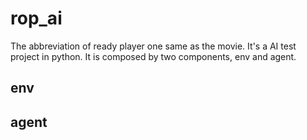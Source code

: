 rop_ai
======
The abbreviation of ready player one same as the movie. It's a AI test project in python. It is composed by two components, env and agent.

env
------

agent
------